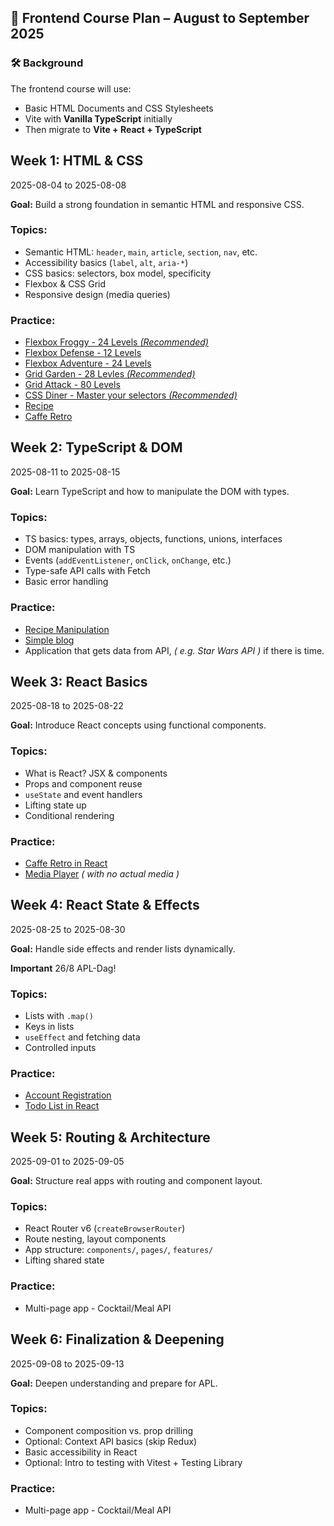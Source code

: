 ## 📅 Frontend Course Plan – August to September 2025

### 🛠️ Background

The frontend course will use:

- Basic HTML Documents and CSS Stylesheets
- Vite with **Vanilla TypeScript** initially
- Then migrate to **Vite + React + TypeScript**

## Week 1: HTML & CSS

2025-08-04 to 2025-08-08

**Goal:** Build a strong foundation in semantic HTML and responsive CSS.

### Topics:

- Semantic HTML: `header`, `main`, `article`, `section`, `nav`, etc.
- Accessibility basics (`label`, `alt`, `aria-*`)
- CSS basics: selectors, box model, specificity
- Flexbox & CSS Grid
- Responsive design (media queries)

### Practice:

- [Flexbox Froggy - 24 Levels _(Recommended)_](https://flexboxfroggy.com/#sv)
- [Flexbox Defense - 12 Levels](http://www.flexboxdefense.com/)
- [Flexbox Adventure - 24 Levels](https://codingfantasy.com/games/flexboxadventure)
- [Grid Garden - 28 Levles _(Recommended)_](https://cssgridgarden.com/#sv)
- [Grid Attack - 80 Levels](https://codingfantasy.com/games/css-grid-attack)
- [CSS Diner - Master your selectors _(Recommended)_](https://flukeout.github.io/)
- [Recipe](https://github.com/Lexicon-LTU-2025/exercise-html-css-fav-recipe)
- [Caffe Retro](https://github.com/Lexicon-LTU-2025/exercise-html-css-caffe-retro)

## Week 2: TypeScript & DOM

2025-08-11 to 2025-08-15

**Goal:** Learn TypeScript and how to manipulate the DOM with types.

### Topics:

- TS basics: types, arrays, objects, functions, unions, interfaces
- DOM manipulation with TS
- Events (`addEventListener`, `onClick`, `onChange`, etc.)
- Type-safe API calls with Fetch
- Basic error handling

### Practice:

- [Recipe Manipulation](https://github.com/Lexicon-LTU-2025/exercise-ts-recipe-manipulation)
- [Simple blog](https://github.com/Lexicon-LTU-2025/exercise-ts-blog-post-manager)
- Application that gets data from API, _( e.g. Star Wars API )_ if there is time.

## Week 3: React Basics

2025-08-18 to 2025-08-22

**Goal:** Introduce React concepts using functional components.

### Topics:

- What is React? JSX & components
- Props and component reuse
- `useState` and event handlers
- Lifting state up
- Conditional rendering

### Practice:

- [Caffe Retro in React](https://github.com/Lexicon-LTU-2025/exercise-react-caffe-retro)
- [Media Player](https://github.com/Lexicon-LTU-2025/exercise-react-media-player) _( with no actual media )_

## Week 4: React State & Effects

2025-08-25 to 2025-08-30

**Goal:** Handle side effects and render lists dynamically.

**Important** 26/8 APL-Dag!

### Topics:

- Lists with `.map()`
- Keys in lists
- `useEffect` and fetching data
- Controlled inputs

### Practice:

- [Account Registration](https://github.com/Lexicon-LTU-2025/exercise-react-account-registration)
- [Todo List in React](https://github.com/Lexicon-LTU-2025/exercise-react-todo-list)

## Week 5: Routing & Architecture

2025-09-01 to 2025-09-05

**Goal:** Structure real apps with routing and component layout.

### Topics:

- React Router v6 (`createBrowserRouter`)
- Route nesting, layout components
- App structure: `components/`, `pages/`, `features/`
- Lifting shared state

### Practice:

- Multi-page app - Cocktail/Meal API

## Week 6: Finalization & Deepening

2025-09-08 to 2025-09-13

**Goal:** Deepen understanding and prepare for APL.

### Topics:

- Component composition vs. prop drilling
- Optional: Context API basics (skip Redux)
- Basic accessibility in React
- Optional: Intro to testing with Vitest + Testing Library

### Practice:

- Multi-page app - Cocktail/Meal API
